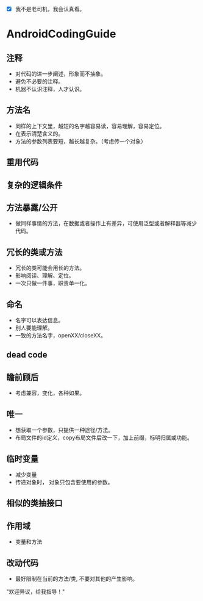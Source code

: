 - [x] 我不是老司机，我会认真看。

# AndroidCodingGuide

## 注释
* 对代码的进一步阐述，形象而不抽象。
* 避免不必要的注释。
* 机器不认识注释，人才认识。

## 方法名
* 同样的上下文里，越短的名字越容易读，容易理解，容易定位。
* 在表示清楚含义的。
* 方法的参数列表要短，越长越复杂。（考虑传一个对象）

## 重用代码

## 复杂的逻辑条件

## 方法暴露/公开

* 做同样事情的方法，在数据或者操作上有差异，可使用泛型或者解释器等减少代码。

## 冗长的类或方法
* 冗长的类可能会用长的方法。
* 影响阅读、理解、定位。
* 一次只做一件事，职责单一化。
## 命名
* 名字可以表达信息。
* 别人要能理解。
* 一致的方法名字，openXX/closeXX。

## dead code

## 瞻前顾后
* 考虑兼容，变化，各种如果。

## 唯一
* 想获取一个参数，只提供一种途径/方法。
* 布局文件的id定义，copy布局文件后改一下，加上前缀，标明归属或功能。
## 临时变量
* 减少变量
* 传递对象时， 对象只包含要使用的参数。
## 相似的类抽接口
## 作用域
* 变量和方法
## 改动代码
* 最好限制在当前的方法/类, 不要对其他的产生影响。

"欢迎异议，给我指导！"

